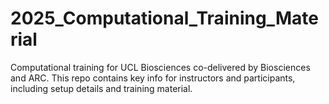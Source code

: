 # 2025_Computational_Training_Material
Computational training for UCL Biosciences co-delivered by Biosciences and ARC. This repo contains key info for instructors and participants, including setup details and training material.

